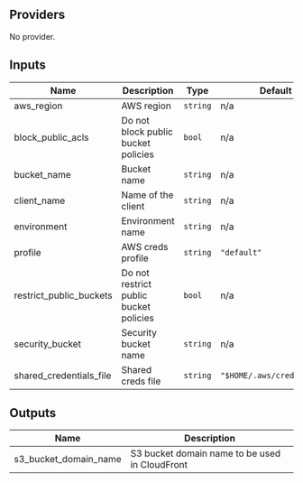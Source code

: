 ## Providers

No provider.

## Inputs

| Name | Description | Type | Default | Required |
|------|-------------|------|---------|:-----:|
| aws\_region | AWS region | `string` | n/a | yes |
| block\_public\_acls | Do not block public bucket policies | `bool` | n/a | yes |
| bucket\_name | Bucket name | `string` | n/a | yes |
| client\_name | Name of the client | `string` | n/a | yes |
| environment | Environment name | `string` | n/a | yes |
| profile | AWS creds profile | `string` | `"default"` | no |
| restrict\_public\_buckets | Do not restrict public bucket policies | `bool` | n/a | yes |
| security\_bucket | Security bucket name | `string` | n/a | yes |
| shared\_credentials\_file | Shared creds file | `string` | `"$HOME/.aws/credentials"` | no |

## Outputs

| Name | Description |
|------|-------------|
| s3\_bucket\_domain\_name | S3 bucket domain name to be used in CloudFront |
